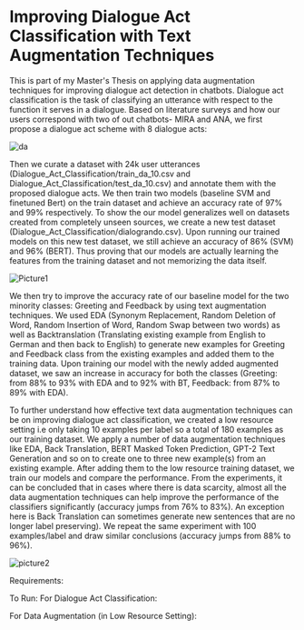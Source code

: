 # Improving Dialogue Act Classification with Text Augmentation Techniques

This is part of my Master's Thesis on applying data augmentation techniques for improving dialogue act detection in chatbots. Dialogue act classification is the task of classifying an utterance with respect to the function it serves in a dialogue. Based on literature surveys and how our users correspond with two of out chatbots- MIRA and ANA, we first propose a dialogue act scheme with 8 dialogue acts:

![da](https://user-images.githubusercontent.com/42430946/213807350-8e70e9bd-f461-49f4-badd-4f743ab301db.PNG)

Then we curate a dataset with 24k user utterances (Dialogue_Act_Classification/train_da_10.csv and Dialogue_Act_Classification/test_da_10.csv) and annotate them with the proposed dialogue acts. We then train two models (baseline SVM and finetuned Bert) on the train dataset and achieve an accuracy rate of 97% and 99% respectively. To show the our model generalizes well on datasets created from completely unseen sources, we create a new test dataset (Dialogue_Act_Classification/dialogrando.csv). Upon running our trained models on this new test dataset, we still achieve an accuracy of 86% (SVM) and 96% (BERT). Thus proving that our models are actually learning the features from the training dataset and not memorizing the data itself.  

![Picture1](https://user-images.githubusercontent.com/42430946/213808465-902940fe-e184-4a85-b7bb-792bc4460a13.png)

We then try to improve the accuracy rate of our baseline model for the two minority classes: Greeting and Feedback by using text augmentation techniques. We used EDA (Synonym Replacement, Random Deletion of Word, Random Insertion of Word, Random Swap between two words) as well as Backtranslation (Translating existing example from English to German and then back to English) to generate new examples for Greeting and Feedback class from the existing examples and added them to the training data. Upon training our model with the newly added augmented dataset, we saw an increase in accuracy for both the classes (Greeting: from 88% to 93% with EDA and to 92% with BT, Feedback: from 87% to 89% with EDA).

To further understand how effective text data augmentation techniques can be on improving dialogue act classification, we created a low resource setting i.e only taking 10 examples per label so a total of 180 examples as our training dataset. We apply a number of data augmentation techniques like EDA, Back Translation, BERT Masked Token Prediction, GPT-2 Text Generation and so on to create one to three new example(s) from an existing example. After adding them to the low resource training dataset, we train our models and compare the performance. From the experiments, it can be concluded that in cases where there is data scarcity, almost all the data augmentation techniques can help improve the performance of the classifiers significantly (accuracy jumps from 76% to 83%). An exception here is Back Translation can sometimes generate new sentences that are no longer label preserving). We repeat the same experiment with 100 examples/label and draw similar conclusions (accuracy jumps from 88% to 96%).

![picture2](https://user-images.githubusercontent.com/42430946/213809510-9aae5594-124c-4305-8294-29ac468ce5c5.PNG)

Requirements:

To Run:
For Dialogue Act Classification:

For Data Augmentation (in Low Resource Setting):


